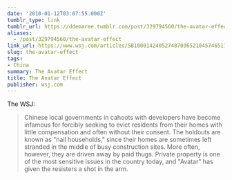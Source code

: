 ```yaml
---
date: '2010-01-12T03:07:55.000Z'
tumblr_type: link
tumblr_url: https://ddemaree.tumblr.com/post/329794560/the-avatar-effect
aliases:
  - /post/329794560/the-avatar-effect
link_url: https://www.wsj.com/articles/SB10001424052748703652104574651764117659286
slug: the-avatar-effect
tags:
- China
summary: The Avatar Effect
title: The Avatar Effect
publisher: wsj.com
---
```


The WSJ:

> Chinese local governments in cahoots with developers have become infamous for forcibly seeking to evict residents from their homes with little compensation and often without their consent. The holdouts are known as "nail households," since their homes are sometimes left stranded in the middle of busy construction sites. More often, however, they are driven away by paid thugs. Private property is one of the most sensitive issues in the country today, and "Avatar" has given the resisters a shot in the arm.